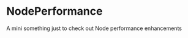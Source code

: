 # NodePerformance
A mini something just to check out Node performance enhancements

<!---

<h2> NodeJS concurrency performance stats with child processes (forking) and worker threads: <h2>
<p>
Used Apache Benchmark to check performance:
<p>

<div>
<h3>Child Processes: </h3>



<img href="![abc2n6CP](https://user-images.githubusercontent.com/60261899/179172461-9cc703d8-02b6-4db8-ab56-89c45137252a.png)">
<img href="![abc6n6CP](https://user-images.githubusercontent.com/60261899/179172792-5a0c4aaa-d8de-4138-a23f-3848ea9ba0ab.png)">

<p>
  For users
</p>

</div>







<div>
</div>

--->
